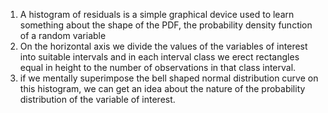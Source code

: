 1. A histogram of residuals is a simple graphical device used to learn something about the shape of the PDF, the probability density function of a random variable 
2. On the horizontal axis we divide the values of the variables of interest into suitable intervals and in each interval class we erect rectangles equal in height to the number of observations in that class interval. 
3. if we mentally superimpose the bell shaped normal distribution curve on this histogram, we can get an idea about the nature of the probability distribution of the variable of interest. 